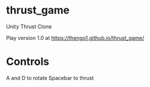 # thrust_game
Unity Thrust Clone

Play version 1.0 at https://thengo1.github.io/thrust_game/

# Controls
A and D to rotate
Spacebar to thrust
